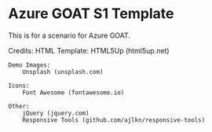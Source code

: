 # Azure GOAT S1 Template

This is for a scenario for Azure GOAT.

Credits:
	HTML Template:
		HTML5Up (html5up.net)
	
	Demo Images:
		Unsplash (unsplash.com)

	Icons:
		Font Awesome (fontawesome.io)

	Other:
		jQuery (jquery.com)
		Responsive Tools (github.com/ajlkn/responsive-tools)

